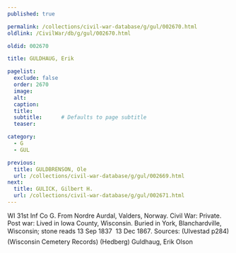 ```yaml
---
published: true

permalink: /collections/civil-war-database/g/gul/002670.html
oldlink: /CivilWar/db/g/gul/002670.html

oldid: 002670

title: GULDHAUG, Erik

pagelist:
  exclude: false
  order: 2670
  image: 
  alt:
  caption:
  title:
  subtitle:      # Defaults to page subtitle
  teaser:

category: 
  - G 
  - GUL

previous:
  title: GULDBRENSON, Ole
  url: /collections/civil-war-database/g/gul/002669.html  
next:
  title: GULICK, Gilbert H.
  url: /collections/civil-war-database/g/gul/002671.html   
---
```

WI 31st Inf Co G. From Nordre Aurdal, Valders, Norway. Civil War: Private. Post war: Lived in Iowa County, Wisconsin. Buried in York, Blanchardville, Wisconsin; stone reads &#147;13 Sep 1837 &#150; 13 Dec 1867&#148;. Sources: (Ulvestad p284) (Wisconsin Cemetery Records) (Hedberg) &#147;Guldhaug, Erik Olson&#148;
